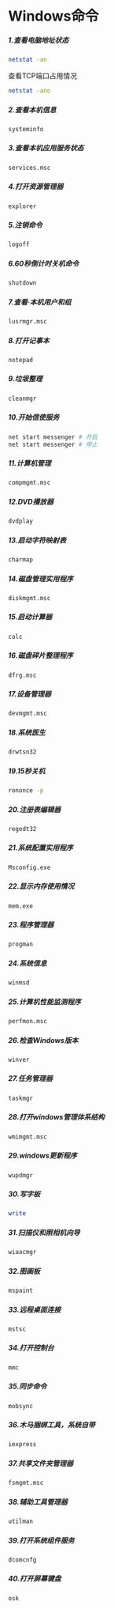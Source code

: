 # Windows命令

##### 1.查看电脑地址状态

```sh
netstat -an
```

查看TCP端口占用情况

```sh
netstat -ano
```

##### 2.查看本机信息

```sh
systeminfo
```

##### 3.查看本机应用服务状态

```sh
services.msc
```

##### 4.打开资源管理器

```sh
explorer
```

##### 5.注销命令

```sh
logoff
```

##### 6.60秒倒计时关机命令

```sh
shutdown
```

##### 7.查看·本机用户和组

```sh
lusrmgr.msc
```

##### 8.打开记事本

```sh
notepad
```

##### 9.垃圾整理

```sh
cleanmgr
```

##### 10.开始信使服务

```sh
net start messenger # 开启
net start messenger # 停止
```

##### 11.计算机管理

```sh
compmgmt.msc
```

##### 12.DVD播放器

```sh
dvdplay
```

##### 13.启动字符映射表

```sh
charmap
```

##### 14.磁盘管理实用程序

```sh
diskmgmt.msc
```

##### 15.启动计算器

```sh
calc
```

##### 16.磁盘碎片整理程序

```sh
dfrg.msc
```

##### 17.设备管理器

```sh
devmgmt.msc
```

##### 18.系统医生

```sh
drwtsn32
```

##### 19.15秒关机

```sh
rononce -p
```

##### 20.注册表编辑器

```sh
regedt32
```

##### 21.系统配置实用程序

```sh
Msconfig.exe
```

##### 22.显示内存使用情况

```sh
mem.exe
```

##### 23.程序管理器

```sh
progman
```

##### 24.系统信息

```sh
winmsd
```

##### 25.计算机性能监测程序

```sh
perfmon.msc
```

##### 26.检查Windows版本

```sh
winver
```

##### 27.任务管理器

```sh
taskmgr
```

##### 28.打开windows管理体系结构

```sh
wmimgmt.msc
```

##### 29.windows更新程序

```sh
wupdmgr
```

##### 30.写字板

```sh
write
```

##### 31.扫描仪和照相机向导

```sh
wiaacmgr
```

##### 32.图画板

```sh
mspaint
```

##### 33.远程桌面连接

```sh
mstsc
```

##### 34.打开控制台

```sh
mmc
```

##### 35.同步命令

```sh
mobsync
```

##### 36.木马捆绑工具，系统自带

```sh
iexpress
```

##### 37.共享文件夹管理器

```sh
fsmgmt.msc
```

##### 38.辅助工具管理器

```sh
utilman
```

##### 39.打开系统组件服务

```sh
dcomcnfg
```

##### 40.打开屏幕键盘

```sh
osk
```